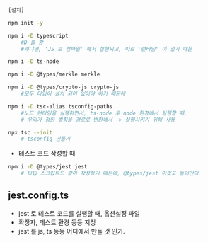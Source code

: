 ``` bash
[설치]

npm init -y

npm i -D typescript
    #D 를 함 
    #왜냐면, 'JS 로 컴파일' 해서 실행되고, 따로 '런타임' 이 없기 때문

npm i -D ts-node

npm i -D @types/merkle merkle

npm i -D @types/crypto-js crypto-js
    #모두 타입이 설치 되어 있어야 하기 때문에

npm i -D tsc-alias tsconfig-paths
    #노드 런타임을 실행하면서, ts-node 로 node 환경에서 실행할 때, 
    # 우리가 정한 별칭을 경로로 변환해서 -> 실행시키기 위해 사용
```


``` sh
npx tsc --init
    # tsconfig 만들기

```


- 테스트 코드 작성할 때
``` sh
npm i -D @types/jest jest
    # 타입 스크립트도 같이 작성하기 때문에, @types/jest 이것도 들어간다.  
```


## jest.config.ts
- jest 로 테스트 코드를 실행할 때, 옵션설정 파일
- 확장자, 테스트 환경 등등 지정
- jest 를 js, ts 등등 어디에서 만들 것 인가. 